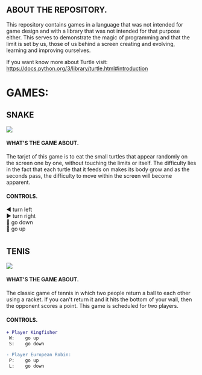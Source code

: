 ## ABOUT THE REPOSITORY.
This repository contains games in a language that was not intended for game design and with a library that was not intended for that purpose either. This serves to demonstrate the magic of programming and that the limit is set by us, those of us behind a screen creating and evolving, learning and improving ourselves.

If you want know more about Turtle visit: https://docs.python.org/3/library/turtle.html#introduction


# GAMES:


## SNAKE
![](https://github.com/DamianPyCoder/SmallGames_withTurtlePython/blob/main/Screenshots/snake2.png)

#### WHAT'S THE GAME ABOUT.
The tarjet of this game is to eat the small turtles that appear randomly on the screen one by one, without touching the limits or itself. The difficulty lies in the fact that each turtle that it feeds on makes its body grow and as the seconds pass, the difficulty to move within the screen will become apparent.

#### CONTROLS.

:arrow_backward:  turn left   
:arrow_forward:  turn right   
:arrow_down_small:  go down   
:arrow_up_small:  go up



#
#
## TENIS
![](https://github.com/DamianPyCoder/SmallGames_withTurtlePython/blob/main/Screenshots/tenis1.png)

#### WHAT'S THE GAME ABOUT.
The classic game of tennis in which two people return a ball to each other using a racket. If you can't return it and it hits the bottom of your wall, then the opponent scores a point. This game is scheduled for two players.

#### CONTROLS.
```diff
+ Player Kingfisher   
 W:    go up   
 S:    go down     

- Player European Robin:  
 P:    go up   
 L:    go down    
```

